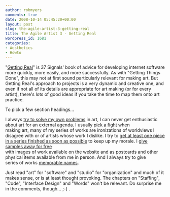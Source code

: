 ```yaml
---
author: robmyers
comments: true
date: 2008-10-14 05:45:20+00:00
layout: post
slug: the-agile-artist-3-getting-real
title: The Agile Artist 3 - Getting Real
wordpress_id: 1681
categories:
- Aesthetics
- Howto
---
```


"[Getting Real](http://gettingreal.37signals.com/)" is 37 Signals' book of advice for developing internet software more quickly, more easily, and more successfully. As with "Getting Things Done", this may not at first sound particularly relevant for making art. But Getting Real's approach to projects is a very dynamic and creative one, and even if not all of its details are appropriate for art making (or for every artist), there's lots of good ideas if you take the time to map them onto art practice.   
  
To pick a few section headings...  
  
  
  
I always [try to solve my own problems](http://gettingreal.37signals.com/ch02_Whats_Your_Problem.php) in art, I can never get enthusiastic about art for an external agenda. I usually [pick a fight ](http://gettingreal.37signals.com/ch02_Have_an_Enemy.php)when  
making art, many of my series of works are ironizations of worldviews I  
disagree with or of artists whose work I dislike. I try to [get at least one piece in a series finished as soon as possible](http://gettingreal.37signals.com/ch06_Race_to_Running_Software.php) to keep up my morale. I [give samples away for free](http://gettingreal.37signals.com/ch12_Free_Samples.php)  
with images of work available on the website and as postcards and other  
physical items available from me in person. And I always try to give  
series of works [memorable names](http://gettingreal.37signals.com/ch13_Name_Hook.php).  
  
  
  
Just read "art" for "software" and "studio" for "organization" and much of it makes sense, or is at least thought provoking. The chapters on "Staffing", "Code", "Interface Design" and "Words" won't be relevant. Do surprise me in the comments, though... ;-) .   
  


